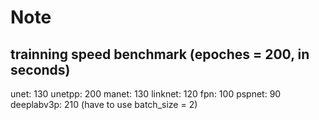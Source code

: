 # Note

## trainning speed benchmark (epoches = 200, in seconds)
unet: 130
unetpp: 200
manet: 130
linknet: 120
fpn: 100
pspnet: 90
deeplabv3p: 210 (have to use batch_size = 2)